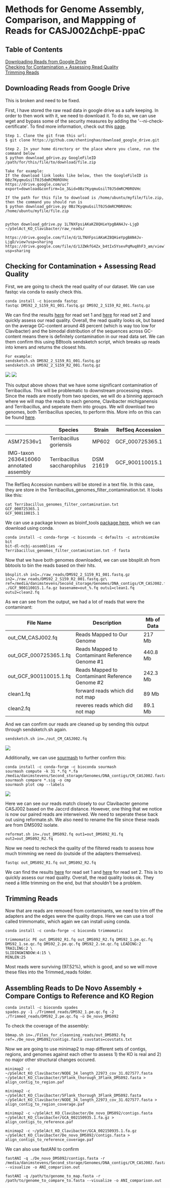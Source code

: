 # Methods for Genome Assembly, Comparison, and Mappping of Reads for CASJ002ΔchpE-ppaC 

## Table of Contents
  [Downloading Reads from Google Drive](#Downloading-Reads-from-Google-Drive)
  </br>
  [Checking for Contamination + Assessing Read Quality](#Checking-for-Contamination-Assessing-Read-Quality)
  </br>
  [Trimming Reads](#Trimming-Reads)


## Downloading Reads from Google Drive 
This is broken and need to be fixed.

First, I have stored the raw read data in google drive as a safe keeping. In order to then work with it, we need to download it. To do so, we can use wget and bypass some of the security measures by adding the '--ni-check-certificate'. To find more information, check out this [page](https://medium.com/tinghaochen/how-to-download-files-from-google-drive-through-terminal-4a6802707dbb).

```
Step 1. Clone the git from this url:
$ git clone https://github.com/chentinghao/download_google_drive.git

Step 2. In your home directory or the place where you clone, run the command below
$ python download_gdrive.py GoogleFileID /path/for/this/file/to/download/file.zip

Take for example:
If the download link looks like below, then the GoogleFileID is 0Bz7KyqmuGsilT0J5dmRCM0ROVHc
https://drive.google.com/uc?export=download&confirm=1o_3&id=0Bz7KyqmuGsilT0J5dmRCM0ROVHc

If the path for this file to download is /home/ubuntu/myfile/file.zip, then the command you should run is
$ python download_gdrive.py 0Bz7KyqmuGsilT0J5dmRCM0ROVHc /home/ubuntu/myfile/file.zip


python download_gdrive.py 1LTNXFpsiAKaKZ8QHieYpgBAN4Jv-LjgD ~/pSelAct_KO_Clavibacter/raw_reads/

https://drive.google.com/file/d/1LTNXFpsiAKaKZ8QHieYpgBAN4Jv-LjgD/view?usp=sharing
https://drive.google.com/file/d/1JZWkfG4Zx_b4tIx5YsevPqMuq8hF3_am/view?usp=sharing

```

## Checking for Contamination + Assessing Read Quality 

First, we are going to check the read quality of our dataset. We can use fastqc via conda to easily check this.

```
conda install -c bioconda fastqc
fastqc DMS92_2_S159_R1_001.fastq.gz DMS92_2_S159_R2_001.fastq.gz
```

We can find the results [here](/raw_reads/DMS92_2_S159_R1_001_fastqc.html) for read set 1 and [here](/raw_reads/DMS92_2_S159_R2_001_fastqc.html) for read set 2 and quickly assess our read quality. Overall, the read quality looks ok, but based on the average GC-content around 48 percent (which is way too low for Clavibacter) and the bimodal distribution of the sequences across GC-content means there is definitely contamination in our read data set. We can them confirm this using BBtools sendsketch script, which breaks up reads into kmers and returns the closest hits. 

```
For example:
sendsketch.sh DMS92_2_S159_R1_001.fastq.gz
sendsketch.sh DMS92_2_S159_R2_001.fastq.gz
```

![](/images/DMS092_R1_sendsketch.png)
![](/images/DMS092_R2_sendsketch.png)


This output above shows that we have some significant contamination of Terribacillus. This will be problematic to downstream processing steps. Since the reads are mostly from two species, we will do a binning approach where we will map the reads to each genome, Clavibacter michiganensis and Terribacillus, and seperate them into groups. We will download two genomes, both Terribacillus species, to perform this. More info on this can be found [here](http://seqanswers.com/forums/showthread.php?t=41288).

| | Species|Strain|RefSeq Accession|
|-----------|--------------|---------------|--------------|
|ASM72536v1|Terribacillus goriensis|MP602|GCF_000725365.1|
|IMG-taxon 2636416060 annotated assembly|Terribacillus saccharophilus|DSM 21619|GCF_900110015.1|

The RefSeq Accession numbers will be stored in a text file. In this case, they are store in the Terribacillus_genomes_filter_contamination.txt. It looks like this:

```
cat Terribacillus_genomes_filter_contamination.txt
GCF_000725365.1
GCF_900110015.1
```

We can use a package known as bioinf_tools [package here](https://github.com/AstrobioMike/bioinf_tools), which we can download using conda.

```
conda install -c conda-forge -c bioconda -c defaults -c astrobiomike bit
bit-dl-ncbi-assemblies -w Terribacillus_genomes_filter_contamination.txt -f fasta
```

Now that we have both genomes downloaded, we can use bbsplit.sh from bbtools to bin the reads based on their hits. 

```
bbsplit.sh in1=./raw_reads/DMS92_2_S159_R1_001.fastq.gz in2=./raw_reads/DMS92_2_S159_R2_001.fastq.gz\
ref=/media/danimstevens/Second_storage/Genomes/DNA_contigs/CM_CASJ002.fasta,./GCF_000725365.1.fa.gz,\
./GCF_900110015.1.fa.gz basename=out_%.fq outu1=clean1.fq outu2=clean2.fq
```

As we can see from the output, we had a lot of reads that were the contaminant:

|File Name|Description|Mb of Data|
|--------|---------|------------|
|out_CM_CASJ002.fq|Reads Mapped to Our Genome|217 Mb|
|out_GCF_000725365.1.fq|Reads Mapped to Contaminant Reference Genome #1|440.8 Mb|
|out_GCF_900110015.1.fq|Reads Mapped to Contaminant Reference Genome #2|242.3 Mb|
|clean1.fq|forward reads which did not map|89 Mb|
|clean2.fq|reveres reads which did not map|89.1 Mb|

And we can confirm our reads are cleaned up by sending this output through sendsketch.sh again.

```
sendsketch.sh in=./out_CM_CASJ002.fq
```

![](/images/Cleaned_binned_reads_DMS092.png)


Additionally, we can use [sourmash](https://github.com/dib-lab/sourmash) to further confirm this:

```
conda install -c conda-forge -c bioconda sourmash
sourmash compute -k 31 *.fq *.fa /media/danimstevens/Second_storage/Genomes/DNA_contigs/CM_CASJ002.fasta
sourmash compare *.sig -o cmp
sourmash plot cmp --labels
```

![](/Files_for_cleanning_reads/cmp.matrix.png)

Here we can see our reads match closely to our Clavibacter genome CASJ002 based on the Jaccrd distance. However, one thing that we notice is now our paired reads are interweived. We need to seperate these back out using reformate.sh. We also need to rename the file since these reads are from DMS092 isolate.

```
reformat.sh in=./out_DMS092.fq out1=out_DMS092_R1.fq out2=out_DMS092_R2.fq
```

Now we need to recheck the quality of the filtered reads to assess how much trimming we need do (outside of the adapters themselves).

```
fastqc out_DMS092_R1.fq out_DMS092_R2.fq
```

We can find the results [here](/fastqc_resultd/out_DMS092_R1_fastqc.html) for read set 1 and [here](/fastqc_resultd/out_DMS092_R2_fastqc.html) for read set 2. This is to quickly assess our read quality. Overall, the read quality looks ok. They need a little trimming on the end, but that shouldn't be a problem.



## Trimming Reads 

Now that are reads are removed from contaminants, we need to trim off the adapters and the edges were the quality drops. Here we can use a tool called trimmomatic, which again we can install using conda.

```
conda install -c conda-forge -c bioconda trimmomatic

trimmomatic PE out_DMS092_R1.fq out_DMS092_R2.fq DMS92_1.pe.qc.fq DMS92_1.se.qc.fq DMS92_2.pe.qc.fq DMS92_2.se.qc.fq LEADING:2 TRAILING:2 \
SLIDINGWINDOW:4:15 \
MINLEN:25
```

Most reads were surviving (97.52%), which is good, and so we will move these files into the Trimmed_reads folder.


## Assembling Reads to De Novo Assembly + Compare Contigs to Reference and KO Region



```		
conda install -c bioconda spades
spades.py -1 ./Trimmed_reads/DMS92_1.pe.qc.fq -2 ./Trimmed_reads/DMS92_2.pe.qc.fq -o De_novo_DMS092
```

To check the coverage of the assembly:
```
bbmap.sh in=./Files_for_cleanning_reads/out_DMS092.fq ref=./De_novo_DMS092/contigs.fasta covstats=covstats.txt
```

Now we are going to use minimap2 to map different sets of contigs, regions, and genomes against each other to assess 1) the KO is real and 2) no major other structural changes occured.

```
minimap2 -c ~/pSelAct_KO_Clavibacter/NODE_34_length_22973_cov_31.027577.fasta ~/pSelAct_KO_Clavibacter/5Flank_thorough_3Flank_DMS092.fasta > align_contig_to_region.paf

minimap2 -c ~/pSelAct_KO_Clavibacter/5Flank_thorough_3Flank_DMS092.fasta ~/pSelAct_KO_Clavibacter/NODE_34_length_22973_cov_31.027577.fasta > align_contig_to_region_coverage.paf

minimap2 -c ~/pSelAct_KO_Clavibacter/De_novo_DMS092/contigs.fasta ~/pSelAct_KO_Clavibacter/GCA_002150935.1.fa.gz > align_contigs_to_reference.paf

minimap2 -c ~/pSelAct_KO_Clavibacter/GCA_002150935.1.fa.gz ~/pSelAct_KO_Clavibacter/De_novo_DMS092/contigs.fasta > align_contigs_to_reference_coverage.paf

```

We can also use fastANI to confirm
```
fastANI -q ./De_novo_DMS092/contigs.fasta -r /media/danimstevens/Second_storage/Genomes/DNA_contigs/CM_CASJ002.fasta --visualize -o ANI_comparison.out

fastANI -q /path/to/genome_to_map.fasta -r /path/to/genome_to_compare_to.fasta --visualize -o ANI_comparison.out

```
 
